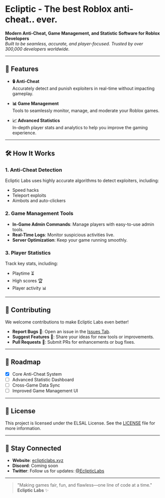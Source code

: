 # Ecliptic - The best Roblox anti-cheat.. ever.

**Modern Anti-Cheat, Game Management, and Statistic Software for Roblox Developers**  
*Built to be seamless, accurate, and player-focused.*
*Trusted by over 300,000 developers worldwide.*


---

## 🚀 Features

- **🔒 Anti-Cheat**  
  Accurately detect and punish exploiters in real-time without impacting gameplay.

- **📊 Game Management**  
  Tools to seamlessly monitor, manage, and moderate your Roblox games.

- **📈 Advanced Statistics**  
  In-depth player stats and analytics to help you improve the gaming experience.

---

## 🛠️ How It Works

### 1. **Anti-Cheat Detection**  
Ecliptic Labs uses highly accurate algorithms to detect exploiters, including:  
- Speed hacks  
- Teleport exploits  
- Aimbots and auto-clickers  

### 2. **Game Management Tools**  
- **In-Game Admin Commands**: Manage players with easy-to-use admin tools.  
- **Real-Time Logs**: Monitor suspicious activities live.  
- **Server Optimization**: Keep your game running smoothly.

### 3. **Player Statistics**  
Track key stats, including:  
- Playtime ⏳  
- High scores 🏆  
- Player activity 📊  

---

## 🤝 Contributing

We welcome contributions to make Ecliptic Labs even better!  
- **Report Bugs** 🐛: Open an issue in the [Issues Tab](#).  
- **Suggest Features** 🌟: Share your ideas for new tools or improvements.  
- **Pull Requests** 🔧: Submit PRs for enhancements or bug fixes.

---

## 📝 Roadmap

- [x] Core Anti-Cheat System  
- [ ] Advanced Statistic Dashboard  
- [ ] Cross-Game Data Sync  
- [ ] Improved Game Management UI  

---

## 📄 License

This project is licensed under the ELSAL License. See the [LICENSE](LICENSE) file for more information.

---

## 🌟 Stay Connected

- **Website**: [eclipticlabs.xyz](#)  
- **Discord**: Coming soon  
- **Twitter**: Follow us for updates: [@EclipticLabs](#)  

---

> "Making games fair, fun, and flawless—one line of code at a time."  
> **Ecliptic Labs** ✨
